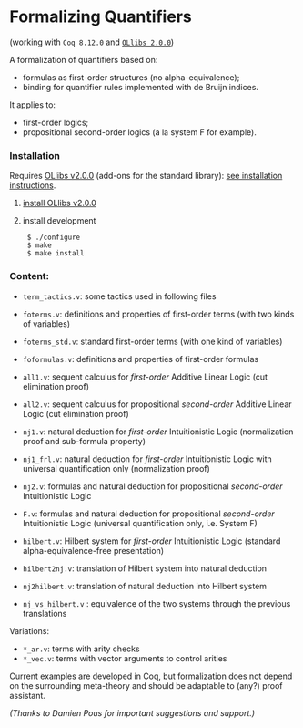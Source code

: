# Formalizing Quantifiers

(working with `Coq 8.12.0` and [`OLlibs 2.0.0`](https://github.com/olaure01/ollibs))

A formalization of quantifiers based on:

* formulas as first-order structures (no alpha-equivalence);
* binding for quantifier rules implemented with de Bruijn indices.

It applies to:

* first-order logics;
* propositional second-order logics (a la system F for example).

### Installation

Requires [OLlibs v2.0.0](https://github.com/olaure01/ollibs) (add-ons for the standard library): [see installation instructions](https://github.com/olaure01/ollibs/blob/master/README.md).

1. [install OLlibs v2.0.0](https://github.com/olaure01/ollibs/blob/master/README.md)
2. install development

        $ ./configure
        $ make
        $ make install

### Content:

* `term_tactics.v`: some tactics used in following files
* `foterms.v`: definitions and properties of first-order terms (with two kinds of variables)
* `foterms_std.v`: standard first-order terms (with one kind of variables)
* `foformulas.v`: definitions and properties of first-order formulas

* `all1.v`: sequent calculus for _first-order_ Additive Linear Logic (cut elimination proof)
* `all2.v`: sequent calculus for propositional _second-order_ Additive Linear Logic (cut elimination proof)
* `nj1.v`: natural deduction for _first-order_ Intuitionistic Logic (normalization proof and sub-formula property)
* `nj1_frl.v`: natural deduction for _first-order_ Intuitionistic Logic with universal quantification only (normalization proof)
* `nj2.v`: formulas and natural deduction for propositional _second-order_ Intuitionistic Logic
* `F.v`: formulas and natural deduction for propositional _second-order_ Intuitionistic Logic (universal quantification only, i.e. System F)


* `hilbert.v`: Hilbert system for _first-order_ Intuitionistic Logic (standard alpha-equivalence-free presentation)
* `hilbert2nj.v`: translation of Hilbert system into natural deduction
* `nj2hilbert.v`: translation of natural deduction into Hilbert system
* `nj_vs_hilbert.v` : equivalence of the two systems through the previous translations

Variations:

* `*_ar.v`: terms with arity checks
* `*_vec.v`: terms with vector arguments to control arities


Current examples are developed in Coq, but formalization does not depend on the surrounding meta-theory and should be adaptable to (any?) proof assistant.

*(Thanks to Damien Pous for important suggestions and support.)*